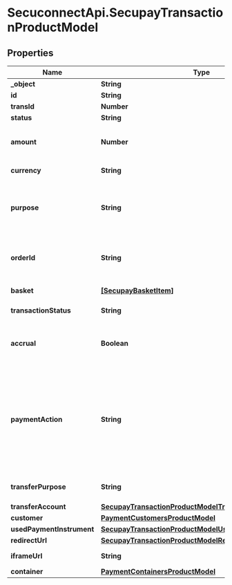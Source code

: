 # SecuconnectApi.SecupayTransactionProductModel

## Properties
Name | Type | Description | Notes
------------ | ------------- | ------------- | -------------
**_object** | **String** | Product name | [optional] 
**id** | **String** | ID of instance | [optional] 
**transId** | **Number** | Transaction identifier | [optional] 
**status** | **String** | Transaction status | [optional] 
**amount** | **Number** | Total amount of payment in cents (or the smallest cash unit of the relevant currency) | [optional] 
**currency** | **String** | ISO 4217 code of currency, eg EUR for Euro. | [optional] 
**purpose** | **String** | The purpose of the payment. This is the later assignment of the payment is for example on the account statement of the buyer. | [optional] 
**orderId** | **String** | Specifying an order number. Depending on the contract setting, this must be unique for each payment. | [optional] 
**basket** | [**[SecupayBasketItem]**](SecupayBasketItem.md) | A list of items that are being purchased. | [optional] 
**transactionStatus** | **String** | Transaction status (number) | [optional] 
**accrual** | **Boolean** | Indicates whether the payment is locked for pay-out (TRUE) or not (FALSE). Standard value here is FALSE. | [optional] 
**paymentAction** | **String** | Specifies whether a pre-authorization (\&quot;authorization\&quot;) or instant payment ( \&quot;sale\&quot;) is to be performed. Standard value here is \&quot;sale\&quot;. The collection of the pre-authorized payment is made with the \&quot;capture\&quot; command. | [optional] 
**transferPurpose** | **String** | The purpose the payer needs to use for his transfer | [optional] 
**transferAccount** | [**SecupayTransactionProductModelTransferAccount**](SecupayTransactionProductModelTransferAccount.md) |  | [optional] 
**customer** | [**PaymentCustomersProductModel**](PaymentCustomersProductModel.md) | The customer object | [optional] 
**usedPaymentInstrument** | [**SecupayTransactionProductModelUsedPaymentInstrument**](SecupayTransactionProductModelUsedPaymentInstrument.md) |  | [optional] 
**redirectUrl** | [**SecupayTransactionProductModelRedirectUrl**](SecupayTransactionProductModelRedirectUrl.md) |  | [optional] 
**iframeUrl** | **String** | The url of the payment checkout iframe | [optional] 
**container** | [**PaymentContainersProductModel**](PaymentContainersProductModel.md) | The container object | [optional] 


